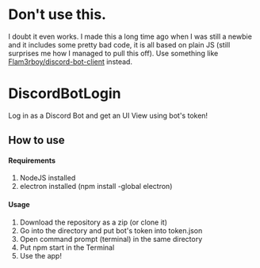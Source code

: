 # Don't use this.
I doubt it even works. I made this a long time ago when I was still a newbie and it includes some pretty bad code, it is all based on plain JS (still surprises me how I managed to pull this off). Use something like [Flam3rboy/discord-bot-client](https://github.com/Flam3rboy/discord-bot-client) instead.


# DiscordBotLogin
Log in as a Discord Bot and get an UI View using bot's token!

## How to use
#### Requirements
1. NodeJS installed
2. electron installed (npm install -global electron)

#### Usage
1. Download the repository as a zip (or clone it)
2. Go into the directory and put bot's token into token.json
3. Open command prompt (terminal) in the same directory
4. Put npm start in the Terminal
5. Use the app!
